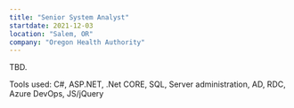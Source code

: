 ```yaml
---
title: "Senior System Analyst"
startdate: 2021-12-03
location: "Salem, OR"
company: "Oregon Health Authority"
---
```


TBD.

Tools used: C#, ASP.NET, .Net CORE, SQL, Server administration, AD, RDC, Azure DevOps, JS/jQuery